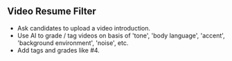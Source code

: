 ## Video Resume Filter

- Ask candidates to upload a video introduction.
- Use AI to grade / tag videos on basis of 'tone', 'body language', 'accent', 'background environment', 'noise', etc.
- Add tags and grades like #4.
